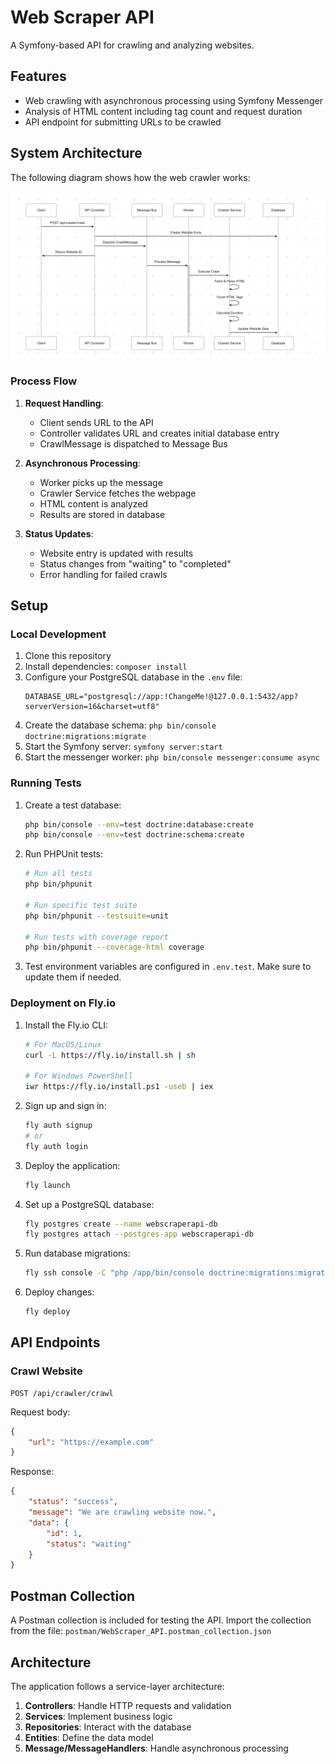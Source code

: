 # Web Scraper API

A Symfony-based API for crawling and analyzing websites.

## Features

- Web crawling with asynchronous processing using Symfony Messenger
- Analysis of HTML content including tag count and request duration
- API endpoint for submitting URLs to be crawled

## System Architecture

The following diagram shows how the web crawler works:

![System Design](system-design.png)

### Process Flow

1. **Request Handling**:
   - Client sends URL to the API
   - Controller validates URL and creates initial database entry
   - CrawlMessage is dispatched to Message Bus

2. **Asynchronous Processing**:
   - Worker picks up the message
   - Crawler Service fetches the webpage
   - HTML content is analyzed
   - Results are stored in database

3. **Status Updates**:
   - Website entry is updated with results
   - Status changes from "waiting" to "completed"
   - Error handling for failed crawls

## Setup

### Local Development

1. Clone this repository
2. Install dependencies: `composer install`
3. Configure your PostgreSQL database in the `.env` file:
   ```
   DATABASE_URL="postgresql://app:!ChangeMe!@127.0.0.1:5432/app?serverVersion=16&charset=utf8"
   ```
4. Create the database schema: `php bin/console doctrine:migrations:migrate`
5. Start the Symfony server: `symfony server:start`
6. Start the messenger worker: `php bin/console messenger:consume async`

### Running Tests

1. Create a test database:
   ```bash
   php bin/console --env=test doctrine:database:create
   php bin/console --env=test doctrine:schema:create
   ```

2. Run PHPUnit tests:
   ```bash
   # Run all tests
   php bin/phpunit

   # Run specific test suite
   php bin/phpunit --testsuite=unit

   # Run tests with coverage report
   php bin/phpunit --coverage-html coverage
   ```

3. Test environment variables are configured in `.env.test`. Make sure to update them if needed.

### Deployment on Fly.io

1. Install the Fly.io CLI:
   ```bash
   # For MacOS/Linux
   curl -L https://fly.io/install.sh | sh
   
   # For Windows PowerShell
   iwr https://fly.io/install.ps1 -useb | iex
   ```

2. Sign up and sign in:
   ```bash
   fly auth signup
   # or
   fly auth login
   ```

3. Deploy the application:
   ```bash
   fly launch
   ```

4. Set up a PostgreSQL database:
   ```bash
   fly postgres create --name webscraperapi-db
   fly postgres attach --postgres-app webscraperapi-db
   ```

5. Run database migrations:
   ```bash
   fly ssh console -C "php /app/bin/console doctrine:migrations:migrate --no-interaction"
   ```

6. Deploy changes:
   ```bash
   fly deploy
   ```

## API Endpoints

### Crawl Website

```
POST /api/crawler/crawl
```

Request body:
```json
{
    "url": "https://example.com"
}
```

Response:
```json
{
    "status": "success",
    "message": "We are crawling website now.",
    "data": {
        "id": 1,
        "status": "waiting"
    }
}
```

## Postman Collection

A Postman collection is included for testing the API. Import the collection from the file:
`postman/WebScraper_API.postman_collection.json`

## Architecture

The application follows a service-layer architecture:

1. **Controllers**: Handle HTTP requests and validation
2. **Services**: Implement business logic 
3. **Repositories**: Interact with the database
4. **Entities**: Define the data model
5. **Message/MessageHandlers**: Handle asynchronous processing
